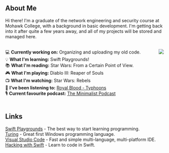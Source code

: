 ## About Me
Hi there! I'm a graduate of the network engineering and security course at Mohawk College, with a background in basic development. I'm getting back into it after quite a few years away, and all of my projects will be stored and managed here.<br>
<br>

<a href="#">
  <!-- Remove "&layout=compact" to switch to list view. This will likely look better once the list becomes longer. -->
	<!-- Add "&langs_count=x" to specify the number of languages displayed, where x is the number of languages. -->
  <img align="right" src="https://github-readme-stats.vercel.app/api/top-langs?username=Gediren&layout=compact" />
</a>

<!-- Need to be careful of sentence length in this section, otherwise it runs into the graph. -->
💻 <b>Currently working on:</b> Organizing and uploading my old code.<br>
💡 <b>What I'm learning:</b> Swift Playgrounds!<br>
📚 <b>What I'm reading:</b> Star Wars: From a Certain Point of View.<br>
🎮 <b>What I'm playing:</b> Diablo III: Reaper of Souls<br>
📺 <b>What I'm watching:</b> Star Wars: Rebels<br>
🎵 <b>I've been listening to:</b> <a href="https://open.spotify.com/album/05aqnnpYVOvsX0SIzmIuxi?si=0axtTv-MRx-es-PPEyi66g">Royal Blood - Typhoons</a><br>
🎙️ <b>Current favourite podcast:</b> <a href="https://www.theminimalists.com/podcast/">The Minimalist Podcast</a><br>
<br>

## Links
<a href="https://www.apple.com/swift/playgrounds/">Swift Playgrounds</a> - The best way to start learning programming.<br>
<a href="http://compsci.ca/holtsoft/">Turing</a> - Great first Windows programming language.<br>
<a href="https://code.visualstudio.com/">Visual Studio Code</a> - Fast and simple multi-language, multi-platform IDE.<br>
<a href="https://www.hackingwithswift.com/">Hacking with Swift</a> - Learn to code in Swift.
